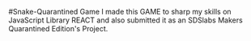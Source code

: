 #Snake-Quarantined Game
I made this GAME to sharp my skills  on JavaScript Library REACT 
and also submitted it as an SDSlabs Makers Quarantined Edition's Project. 

